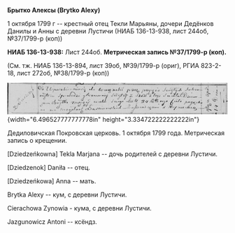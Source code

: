 **Брытко Алексы (Brytko Alexy)**

1 октября 1799 г -- крестный отец Текли Марьяны, дочери Дедёнков Данилы
и Анны с деревни Лустичи (НИАБ 136-13-938, лист 244об, №37/1799-р (коп))

**НИАБ 136-13-938:** Лист 244об. **Метрическая запись №37/1799-р
(коп).**

(См. тж. НИАБ 136-13-894, лист 39об, №39/1799-р (ориг), РГИА 823-2-18,
лист 272об, №38/1799-р (коп))

![](./media/0570284e811fe669f40945fb36efe6110a1d813d.png){width="6.496527777777778in"
height="3.334722222222222in"}

Дедиловичская Покровская церковь. 1 октября 1799 года. Метрическая
запись о крещении.

\[Dziedzeńkowna\] Tekla Marjana -- дочь родителей с деревни Лустичи.

\[Dziedzenok\] Daniła -- отец.

\[Dziedzeńkowa\] Anna -- мать.

Brytka Alexy -- кум, с деревни Лустичи.

Cierachowa Zynowia - кума, с деревни Лустичи.

Jazgunowicz Antoni -- ксёндз.

